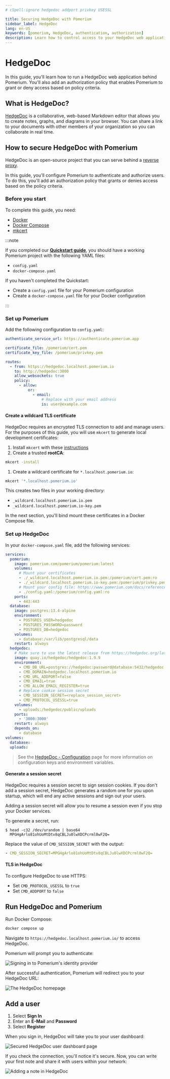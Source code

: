```yaml
---
# cSpell:ignore hedgedoc addport privkey USESSL

title: Securing HedgeDoc with Pomerium
sidebar_label: HedgeDoc
lang: en-US
keywords: [pomerium, HedgeDoc, authentication, authorization]
description: Learn how to control access to your HedgeDoc web application behind Pomerium.
---
```


# HedgeDoc

In this guide, you'll learn how to run a HedgeDoc web application behind Pomerium. You'll also add an authorization policy that enables Pomerium to grant or deny access based on policy criteria.

## What is HedgeDoc?

[HedgeDoc](https://hedgedoc.org/) is a collaborative, web-based Markdown editor that allows you to create notes, graphs, and diagrams in your browser. You can share a link to your documents with other members of your organization so you can collaborate in real time.

## How to secure HedgeDoc with Pomerium

HedgeDoc is an open-source project that you can serve behind a [reverse proxy](https://docs.hedgedoc.org/guides/reverse-proxy/).

In this guide, you'll configure Pomerium to authenticate and authorize users. To do this, you'll add an authorization policy that grants or denies access based on the policy criteria.

### Before you start

To complete this guide, you need:

- [Docker](https://www.docker.com/)
- [Docker Compose](https://docs.docker.com/compose/install/)
- [mkcert](https://github.com/FiloSottile/mkcert#installation)

:::note

If you completed our [**Quickstart guide**](/docs/get-started/quickstart), you should have a working Pomerium project with the following YAML files:

- `config.yaml`
- `docker-compose.yaml`

If you haven't completed the Quickstart:

- Create a `config.yaml` file for your Pomerium configuration
- Create a `docker-compose.yaml` file for your Docker configuration

:::

### Set up Pomerium

Add the following configuration to `config.yaml`:

```yaml
authenticate_service_url: https://authenticate.pomerium.app

certificate_file: /pomerium/cert.pem
certificate_key_file: /pomerium/privkey.pem

routes:
  - from: https://hedgedoc.localhost.pomerium.io
    to: http://hedgedoc:3000
    allow_websockets: true
    policy:
      - allow:
          or:
            - email:
                # Replace with your email address
                is: user@example.com
```

#### Create a wildcard TLS certificate

HedgeDoc requires an encrypted TLS connection to add and manage users. For the purposes of this guide, you will use `mkcert` to generate local development certificates:

1. Install `mkcert` with these [instructions](https://github.com/FiloSottile/mkcert#installation)
1. Create a trusted **rootCA**:

```bash
mkcert -install
```

1. Create a wildcard certificate for `*.localhost.pomerium.io`:

```bash
mkcert '*.localhost.pomerium.io'
```

This creates two files in your working directory:

- `_wildcard.localhost.pomerium.io.pem`
- `_wildcard.localhost.pomerium.io-key.pem`

In the next section, you'll bind mount these certificates in a Docker Compose file.

### Set up HedgeDoc

In your `docker-compose.yaml` file, add the following services:

```yaml
services:
  pomerium:
    image: pomerium.com/pomerium/pomerium:latest
    volumes:
      # Mount your certificates
      - ./_wildcard.localhost.pomerium.io.pem:/pomerium/cert.pem:ro
      - ./_wildcard.localhost.pomerium.io-key.pem:/pomerium/privkey.pem:ro
      # Mount your config file: https://www.pomerium.com/docs/reference/
      - ./config.yaml:/pomerium/config.yaml:ro
    ports:
      - 443:443
  database:
    image: postgres:13.4-alpine
    environment:
      - POSTGRES_USER=hedgedoc
      - POSTGRES_PASSWORD=password
      - POSTGRES_DB=hedgedoc
    volumes:
      - database:/var/lib/postgresql/data
    restart: always
  hedgedoc:
    # Make sure to use the latest release from https://hedgedoc.org/latest-release
    image: quay.io/hedgedoc/hedgedoc:1.9.9
    environment:
      - CMD_DB_URL=postgres://hedgedoc:password@database:5432/hedgedoc
      - CMD_DOMAIN=hedgedoc.localhost.pomerium.io
      - CMD_URL_ADDPORT=false
      - CMD_EMAIL=true
      - CMD_ALLOW_EMAIL_REGISTER=true
      # Replace cookie session secret
      - CMD_SESSION_SECRET=<replace_session_secret>
      - CMD_PROTOCOL_USESSL=true
    volumes:
      - uploads:/hedgedoc/public/uploads
    ports:
      - '3000:3000'
    restart: always
    depends_on:
      - database
volumes:
  database:
  uploads:
```

> See the [HedgeDoc - Configuration](https://docs.hedgedoc.org/configuration/#configuration) page for more information on configuration keys and environment variables.

#### Generate a session secret

HedgeDoc requires a session secret to sign session cookies. If you don't add a session secret, HedgeDoc generates a random one for you upon startup, which will end any active sessions and sign out your users.

Adding a session secret will allow you to resume a session even if you stop your Docker services.

To generate a secret, run:

```shell-session
$ head -c32 /dev/urandom | base64
  MPGHgArlo81ohUoMtDtv8qCBLJu0lwXDCPcrml0wF2Q=
```

Replace the value of `CMD_SESSION_SECRET` with the output:

```yaml
- CMD_SESSION_SECRET=MPGHgArlo81ohUoMtDtv8qCBLJu0lwXDCPcrml0wF2Q=
```

#### TLS in HedgeDoc

To configure HedgeDoc to use HTTPS:

- Set `CMD_PROTOCOL_USESSL` to `true`
- Set `CMD_ADDPORT` to `false`

## Run HedgeDoc and Pomerium

Run Docker Compose:

```bash
docker compose up
```

Navigate to `https://hedgedoc.localhost.pomerium.io/` to access HedgeDoc.

Pomerium will prompt you to authenticate:

![Signing in to Pomerium's identity provider](./img/hedgedoc/cognito-idp.png)

After successful authentication, Pomerium will redirect you to your HedgeDoc URL:

![The HedgeDoc homepage](./img/hedgedoc/hedgedoc-homepage.png)

## Add a user

1. Select **Sign In**
1. Enter an **E-Mail** and **Password**
1. Select **Register**

When you sign in, HedgeDoc will take you to your user dashboard:

![Secured HedgeDoc user dashboard page](./img/hedgedoc/user-dashboard.png)

If you check the connection, you'll notice it's secure. Now, you can write your first note and share it with users within your network:

![Adding a note in HedgeDoc](./img/hedgedoc/hedgedoc-note.png)

